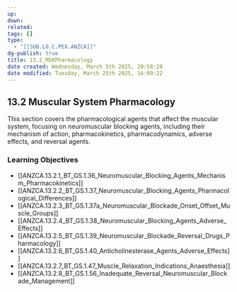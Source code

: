 ```yaml
---
up: 
down: 
related: 
tags: []
type:
  - "[[SUB.LO.C.PEX.ANZCA]]"
dg-publish: true
title: 13.2_MSKPharmacology
date created: Wednesday, March 5th 2025, 20:58:29
date modified: Tuesday, March 25th 2025, 16:09:22
---
```


## 13.2 Muscular System Pharmacology

This section covers the pharmacological agents that affect the muscular system, focusing on neuromuscular blocking agents, including their mechanism of action, pharmacokinetics, pharmacodynamics, adverse effects, and reversal agents.

### Learning Objectives

- [[ANZCA.13.2.1_BT_GS.1.36_Neuromuscular_Blocking_Agents_Mechanism_Pharmacokinetics]]
- [[ANZCA.13.2.2_BT_GS.1.37_Neuromuscular_Blocking_Agents_Pharmacological_Differences]]
- [[ANZCA.13.2.3_BT_GS.1.37a_Neuromuscular_Blockade_Onset_Offset_Muscle_Groups]]
- [[ANZCA.13.2.4_BT_GS.1.38_Neuromuscular_Blocking_Agents_Adverse_Effects]]
- [[ANZCA.13.2.5_BT_GS.1.39_Neuromuscular_Blockade_Reversal_Drugs_Pharmacology]]
- [[ANZCA.13.2.6_BT_GS.1.40_Anticholinesterase_Agents_Adverse_Effects]]
- [[ANZCA.13.2.7_BT_GS.1.47_Muscle_Relaxation_Indications_Anaesthesia]]
- [[ANZCA.13.2.8_BT_GS.1.56_Inadequate_Reversal_Neuromuscular_Blockade_Management]]
